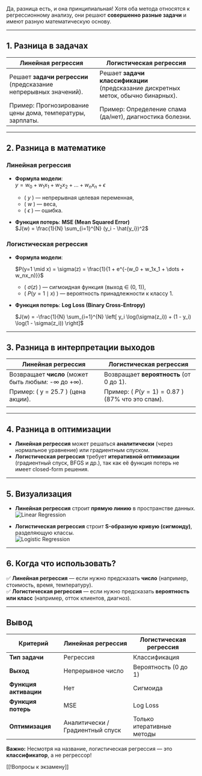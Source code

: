 Да, разница есть, и она принципиальная! Хотя оба метода относятся к регрессионному анализу, они решают **совершенно разные задачи** и имеют разную математическую основу.  

---

## **1. Разница в задачах**
| **Линейная регрессия** | **Логистическая регрессия** |
|------------------------|----------------------------|
| Решает **задачи регрессии** (предсказание непрерывных значений). | Решает **задачи классификации** (предсказание дискретных меток, обычно бинарных). |
| Пример: Прогнозирование цены дома, температуры, зарплаты. | Пример: Определение спама (да/нет), диагностика болезни. |

---

## **2. Разница в математике**
### **Линейная регрессия**  
- **Формула модели**:  
  $y = w_0 + w_1x_1 + w_2x_2 + \dots + w_nx_n + \epsilon$
  
  - \( $y$ \) — непрерывная целевая переменная,  
  - \( $w$ \) — веса,  
  - \( $\epsilon$ \) — ошибка.  

- **Функция потерь**: **MSE (Mean Squared Error)**  
  $J(w) = \frac{1}{N} \sum_{i=1}^{N} (y_i - \hat{y_i})^2$

### **Логистическая регрессия**  
- **Формула модели**:  

  $P(y=1 \mid x) = \sigma(z) = \frac{1}{1 + e^{-(w_0 + w_1x_1 + \dots + w_nx_n)}}$
 
  - \( $\sigma(z)$ \) — сигмоидная функция (выход ∈ (0, 1)),  
  - \( $P(y=1 \mid x)$ \) — вероятность принадлежности к классу 1.  

- **Функция потерь**: **Log Loss (Binary Cross-Entropy)**  

  $J(w) = -\frac{1}{N} \sum_{i=1}^{N} \left[ y_i \log(\sigma(z_i)) + (1 - y_i) \log(1 - \sigma(z_i)) \right]$

---

## **3. Разница в интерпретации выходов**
| **Линейная регрессия**                             | **Логистическая регрессия**                       |
| -------------------------------------------------- | ------------------------------------------------- |
| Возвращает **число** (может быть любым: -∞ до +∞). | Возвращает **вероятность** (от 0 до 1).           |
| Пример: \( y = 25.7 \) (цена акции).               | Пример: \( $P(y=1) = 0.87$ \) (87% что это спам). |
|                                                    |                                                   |

---

## **4. Разница в оптимизации**
- **Линейная регрессия** может решаться **аналитически** (через нормальное уравнение) или градиентным спуском.  
- **Логистическая регрессия** требует **итеративной оптимизации** (градиентный спуск, BFGS и др.), так как её функция потерь не имеет closed-form решения.  

---

## **5. Визуализация**
- **Линейная регрессия** строит **прямую линию** в пространстве данных.  
  ![Linear Regression](https://miro.medium.com/v2/resize:fit:1400/1*TGHfz0AFO1tO1s0_5Rjtyw.png)  

- **Логистическая регрессия** строит **S-образную кривую (сигмоиду)**, разделяющую классы.  
  ![Logistic Regression](https://www.saedsayad.com/images/LogReg_1.png)  

---

## **6. Когда что использовать?**
✅ **Линейная регрессия** — если нужно предсказать **число** (например, стоимость, время, температуру).  
✅ **Логистическая регрессия** — если нужно предсказать **вероятность или класс** (например, отток клиентов, диагноз).  

---

## **Вывод**  
| Критерий | Линейная регрессия | Логистическая регрессия |
|----------|--------------------|--------------------------|
| **Тип задачи** | Регрессия | Классификация |
| **Выход** | Непрерывное число | Вероятность (0 до 1) |
| **Функция активации** | Нет | Сигмоида |
| **Функция потерь** | MSE | Log Loss |
| **Оптимизация** | Аналитически / Градиентный спуск | Только итеративные методы |

**Важно:** Несмотря на название, логистическая регрессия — это **классификатор**, а не регрессор!

[[!Вопросы к экзамену]]